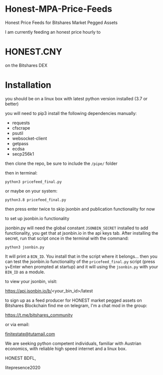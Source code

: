 # Honest-MPA-Price-Feeds
Honest Price Feeds for Bitshares Market Pegged Assets

I am currently feeding an honest price hourly to 

# HONEST.CNY
on the Bitshares DEX

# Installation

you should be on a linux box with latest python version installed (3.7 or better)

you will need to pip3 install the following dependencies manually:

- requests
- cfscrape
- psutil
- websocket-client
- getpass
- ecdsa
- secp256k1

then clone the repo, be sure to include the `/pipe/` folder

then in terminal:

    python3 pricefeed_final.py 
  
or maybe on your system:
  
    python3.8 pricefeed_final.py 
  
then press enter twice to skip jsonbin and publication functionality for now

to set up jsonbin.io functionality

jsonbin.py will need the global constant `JSONBIN_SECRET` installed to add functionality, you get that at jsonbin.io in the api keys tab.   After installing the secret, run that script once in the terminal with the command:

    python3 jsonbin.py 
    
It will print a `BIN_ID`.  You install that in the script where it belongs... then you can test the jsonbin.io functionality of the `pricefeed_final.py` script (press y+Enter when prompted at startup) and it will using the `jsonbin.py` with your `BIN_ID` as a module.

to view your jsonbin, visit:

https://api.jsonbin.io/b/<your_bin_id>/latest
    
to sign up as a feed producer for HONEST market pegged assets on Bitshares Blockchain find me on telegram, I'm a chat mod in the group:

https://t.me/bitshares_community

or via email:

finitestate@tutamail.com

We are seeking python competent individuals, familiar with Austrian economics, with reliable high speed internet and a linux box.


HONEST BDFL,

litepresence2020
